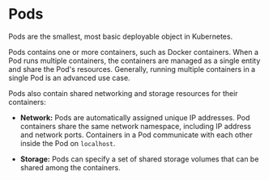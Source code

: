 # Pods

Pods are the smallest, most basic deployable object in Kubernetes.

Pods contains one or more containers, such as Docker containers. When a Pod runs multiple containers, the containers are managed as a single entity and share the Pod's resources. Generally, running multiple containers in a single Pod is an advanced use case.

Pods also contain shared networking and storage resources for their containers:

-   **Network:** Pods are automatically assigned unique IP addresses. Pod containers share the same network namespace, including IP address and network ports. Containers in a Pod communicate with each other inside the Pod on ```localhost```.

-   **Storage:** Pods can specify a set of shared storage volumes that can be shared among the containers.
